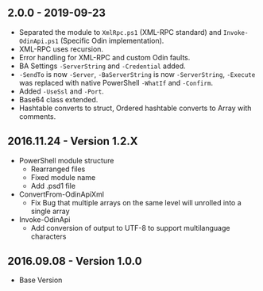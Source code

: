 ## 2.0.0 - 2019-09-23
* Separated the module to `XmlRpc.ps1` (XML-RPC standard) and `Invoke-OdinApi.ps1` (Specific Odin implementation).
* XML-RPC uses recursion.
* Error handling for XML-RPC and custom Odin faults.
* BA Settings `-ServerString` and `-Credential` added.
* `-SendTo` is now `-Server`, `-BaServerString` is now `-ServerString`, `-Execute` was replaced with native PowerShell `-WhatIf` and `-Confirm`.
* Added `-UseSsl` and `-Port`.
* Base64 class extended.
* Hashtable converts to struct, Ordered hashtable converts to Array with comments.

## 2016.11.24 - Version 1.2.X
* PowerShell module structure
  * Rearranged files
  * Fixed module name
  * Add .psd1 file
* ConvertFrom-OdinApiXml
  * Fix Bug that multiple arrays on the same level will unrolled into a single array
* Invoke-OdinApi
  * Add conversion of output to UTF-8 to support multilanguage characters

## 2016.09.08 - Version 1.0.0
* Base Version